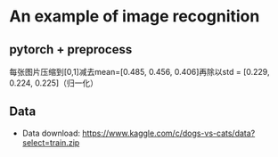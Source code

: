 An example of image recognition
==========
pytorch + preprocess
----------
每张图片压缩到[0,1]减去mean=[0.485, 0.456, 0.406]再除以std = [0.229, 0.224, 0.225]（归一化）


Data
----------
* Data download: https://www.kaggle.com/c/dogs-vs-cats/data?select=train.zip
